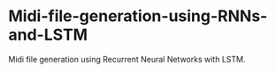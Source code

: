 # Midi-file-generation-using-RNNs-and-LSTM
Midi file generation using Recurrent Neural Networks with LSTM.
